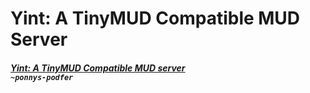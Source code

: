 # Yint: A TinyMUD Compatible MUD Server

<div>
<h5>
<a href="https://github.com/ponnys-podfer/yint">Yint: A TinyMUD Compatible MUD
server</a> <br /> <code>~ponnys-podfer</code>
</h5>
</div>

